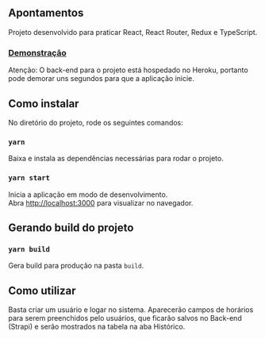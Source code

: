 ## Apontamentos

Projeto desenvolvido para praticar React, React Router, Redux e TypeScript.


### [Demonstração](https://apontamentos.netlify.app/)
Atenção: O back-end para o projeto está hospedado no Heroku, portanto pode demorar uns segundos para que a aplicação inicie.

## Como instalar

No diretório do projeto, rode os seguintes comandos:

### `yarn`

Baixa e instala as dependências necessárias para rodar o projeto.

### `yarn start`

Inicia a aplicação em modo de desenvolvimento.<br />
Abra [http://localhost:3000](http://localhost:3000) para visualizar no navegador.   

## Gerando build do projeto  

### `yarn build`

Gera build para produção na pasta `build`. 

## Como utilizar

Basta criar um usuário e logar no sistema. Aparecerão campos de horários para serem preenchidos pelo usuários, que ficarão salvos no Back-end (Strapi) e serão mostrados na tabela na aba Histórico.

